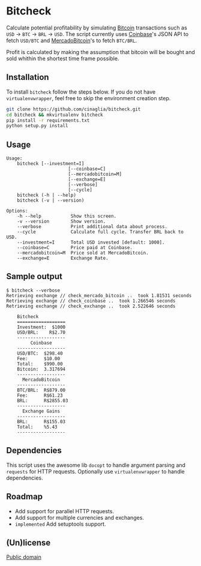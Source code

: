 # Bitcheck

Calculate potential profitability by simulating [Bitcoin](http://www.bitcoin.org) transactions such as `USD` → `BTC` → `BRL` → `USD`. The script currently uses [Coinbase](https://www.coinbase.com)'s JSON API to fetch ```USD/BTC``` and [MercadoBitcoin](https://www.mercadobitcoin.com.br)'s to fetch ```BTC/BRL```.

Profit is calculated by making the assumption that bitcoin will be bought and sold whithin the shortest time frame possible.


Installation
-------
To install `bitcheck` follow the steps below. If you do not have `virtualenvwrapper`,
feel free to skip the environment creation step.
```bash
git clone https://github.com/cinaglia/bitcheck.git
cd bitcheck && mkvirtualenv bitcheck
pip install -r requirements.txt
python setup.py install
```

Usage
-------
```
Usage:
    bitcheck [--investment=I]
                       [--coinbase=C]
                       [--mercadobitcoin=M]
                       [--exchange=E]
                       [--verbose]
                       [--cycle]
    bitcheck (-h | --help)
    bitcheck (-v | --version)

Options:
    -h --help           Show this screen.
    -v --version        Show version.
    --verbose           Print additional data about process.
    --cycle             Calculate full cycle. Transfer BRL back to USD.
    --investment=I      Total USD invested [default: 1000].
    --coinbase=C        Price paid at Coinbase.
    --mercadobitcoin=M  Price sold at MercadoBitcoin.
    --exchange=E        Exchange Rate.
```

Sample output
-------
```
$ bitcheck --verbose
Retrieving exchange // check_mercado_bitcoin ..  took 1.81531 seconds
Retrieving exchange // check_coinbase ..  took 1.266546 seconds
Retrieving exchange // check_exchange ..  took 2.522646 seconds

    Bitcheck
    ==================
    Investment:  $1000
    USD/BRL:    R$2.70
    ------------------
         Coinbase
    ------------------
    USD/BTC:  $298.40
    Fee:      $10.00
    Total:    $990.00
    Bitcoin:  3.317694
    ------------------
      MercadoBitcoin
    ------------------
    BTC/BRL:  R$879.00
    Fee:      R$61.23
    BRL:      R$2855.03
    ------------------
      Exchange Gains
    ------------------
    BRL:      R$155.03
    Total:    %5.43
    ------------------

```

Dependencies
-------
This script uses the awesome lib `docopt` to handle argument parsing and `requests`
for HTTP requests. Optionally use `virtualenvwrapper` to handle dependencies.

Roadmap
-------
* Add support for parallel HTTP requests.
* Add support for multiple currencies and exchanges.
* `implemented` Add setuptools support.


(Un)license
-------
[Public domain](LICENSE)